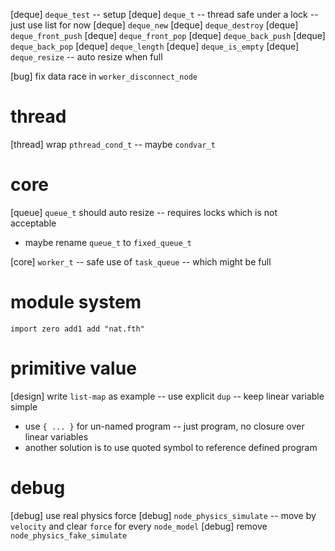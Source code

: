 [deque] `deque_test` -- setup
[deque] `deque_t` -- thread safe under a lock -- just use list for now
[deque] `deque_new`
[deque] `deque_destroy`
[deque] `deque_front_push`
[deque] `deque_front_pop`
[deque] `deque_back_push`
[deque] `deque_back_pop`
[deque] `deque_length`
[deque] `deque_is_empty`
[deque] `deque_resize` -- auto resize when full


[bug] fix data race in `worker_disconnect_node`

# thread

[thread] wrap `pthread_cond_t` -- maybe `condvar_t`

# core

[queue] `queue_t` should auto resize -- requires locks which is not acceptable

- maybe rename `queue_t` to `fixed_queue_t`

[core] `worker_t` -- safe use of `task_queue` -- which might be full

# module system

```
import zero add1 add "nat.fth"
```

# primitive value

[design] write `list-map` as example -- use explicit `dup` -- keep linear variable simple

- use `{ ... }` for un-named program -- just program, no closure over linear variables
- another solution is to use quoted symbol to reference defined program

# debug

[debug] use real physics force
[debug] `node_physics_simulate` -- move by `velocity` and clear `force` for every `node_model`
[debug] remove `node_physics_fake_simulate`
